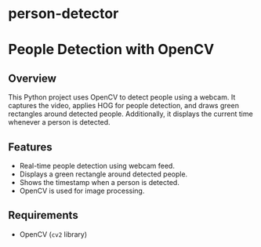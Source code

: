 # person-detector
# People Detection with OpenCV

## Overview
This Python project uses OpenCV to detect people using a webcam. It captures the video, applies HOG for people detection, and draws green rectangles around detected people. Additionally, it displays the current time whenever a person is detected.

## Features
- Real-time people detection using webcam feed.
- Displays a green rectangle around detected people.
- Shows the timestamp when a person is detected.
- OpenCV is used for image processing.

## Requirements
- OpenCV (`cv2` library)
